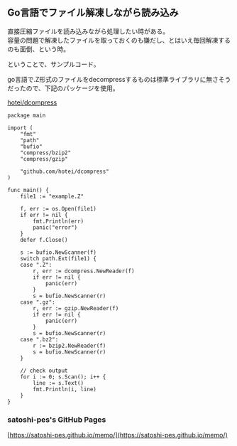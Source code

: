 ## Go言語でファイル解凍しながら読み込み

直接圧縮ファイルを読み込みながら処理したい時がある。  
容量の問題で解凍したファイルを取っておくのも嫌だし、とはいえ毎回解凍するのも面倒、という時。

ということで、サンプルコード。

go言語で.Z形式のファイルをdecompressするものは標準ライブラリに無さそうだったので、下記のパッケージを使用。

[hotei/dcompress](https://github.com/hotei/dcompress)  



    package main

    import (
        "fmt"
	    "path"
	    "bufio"
	    "compress/bzip2"
	    "compress/gzip"

	    "github.com/hotei/dcompress"
    )
    
    func main() {
    	file1 := "example.Z"

	    f, err := os.Open(file1)
	    if err != nil {
	    	fmt.Println(err)
	    	panic("error")
	    }
	    defer f.Close()

	    s := bufio.NewScanner(f)
	    switch path.Ext(file1) {
	    case ".Z":
	    	r, err := dcompress.NewReader(f)
	    	if err != nil {
	    		panic(err)
	    	}
	    	s = bufio.NewScanner(r)
	    case ".gz":
	    	r, err := gzip.NewReader(f)
	    	if err != nil {
	    		panic(err)
	    	}
	    	s = bufio.NewScanner(r)
	    case ".bz2":
	    	r := bzip2.NewReader(f)
	    	s = bufio.NewScanner(r)
	    }
    
        // check output
	    for i := 0; s.Scan(); i++ {
	    	line := s.Text()
	    	fmt.Println(i, line)
	    }
    }

### satoshi-pes's GitHub Pages
[https://satoshi-pes.github.io/memo/](https://satoshi-pes.github.io/memo/)
